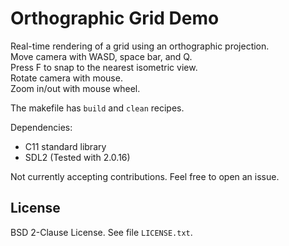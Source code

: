 # Orthographic Grid Demo

Real-time rendering of a grid using an orthographic projection.  
Move camera with WASD, space bar, and Q.  
Press F to snap to the nearest isometric view.  
Rotate camera with mouse.  
Zoom in/out with mouse wheel.

The makefile has `build` and `clean` recipes.

Dependencies:
- C11 standard library
- SDL2 (Tested with 2.0.16)

Not currently accepting contributions. Feel free to open an issue.

## License
BSD 2-Clause License. See file `LICENSE.txt`.
